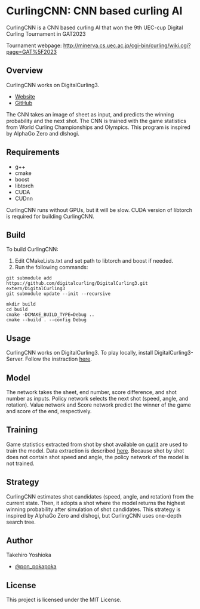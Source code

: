 # CurlingCNN: CNN based curling AI
CurlingCNN is a CNN based curling AI that won the 9th UEC-cup Digital Curling Tournament in GAT2023

Tournament webpage:
http://minerva.cs.uec.ac.jp/cgi-bin/curling/wiki.cgi?page=GAT%5F2023

## Overview
CurlingCNN works on DigitalCurling3.
- [Website](http://minerva.cs.uec.ac.jp/cgi-bin/curling/wiki.cgi?page=FrontPage)
- [GitHub](https://github.com/digitalcurling/DigitalCurling3)

The CNN takes an image of sheet as input, and predicts the winning probability and the next shot.
The CNN is trained with the game statistics from World Curling Championships and Olympics.
This program is inspired by AlphaGo Zero and dlshogi.

## Requirements
- g++
- cmake
- boost
- libtorch
- CUDA
- CUDnn

CurlingCNN runs without GPUs, but it will be slow. CUDA version of libtorch is required for building CurlingCNN.

## Build
To build CurlingCNN:

1. Edit CMakeLists.txt and set path to libtorch and boost if needed.
2. Run the following commands:
```
git submodule add https://github.com/digitalcurling/DigitalCurling3.git extern/DigitalCurling3
git submodule update --init --recursive

mkdir build
cd build
cmake -DCMAKE_BUILD_TYPE=Debug ..
cmake --build . --config Debug
```

## Usage
CurlingCNN works on DigitalCurling3.
To play locally, install DigitalCurling3-Server. Follow the instraction [here](https://github.com/digitalcurling/DigitalCurling3/wiki/%E6%80%9D%E8%80%83%E3%82%A8%E3%83%B3%E3%82%B8%E3%83%B3%E3%81%AE%E9%96%8B%E7%99%BA%E6%96%B9%E6%B3%95#%E3%83%AD%E3%83%BC%E3%82%AB%E3%83%AB%E5%AF%BE%E6%88%A6%E3%82%92%E8%A1%8C%E3%81%86).

## Model
The network takes the sheet, end number, score difference, and shot number as inputs.
Policy network selects the next shot (speed, angle, and rotation).
Value network and Score network predict the winner of the game and score of the end, respectively.

## Training
Game statistics extracted from shot by shot available on [curlit](https://curlit.com/results) are used to train the model. Data extraction is described [here](https://www.jordanmyslik.com/portfolio/curling-analytics/).
Because shot by shot does not contain shot speed and angle, the policy network of the model is not trained.

## Strategy
CurlingCNN estimates shot candidates (speed, angle, and rotation) from the current state.
Then, it adopts a shot where the model returns the highest winning probability after simulation of shot candidates.
This strategy is inspired by AlphaGo Zero and dlshogi, but CurlingCNN uses one-depth search tree.

## Author
Takehiro Yoshioka
- [@pon_pokapoka](https://twitter.com/pon_pokapoka)


## License
This project is licensed under the MIT License.
